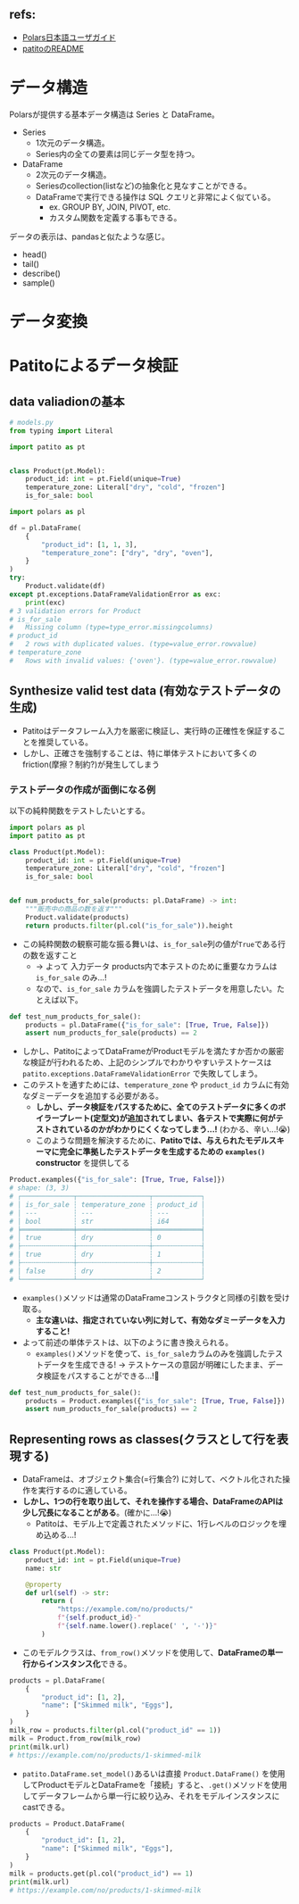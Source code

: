 ## refs:

- [Polars日本語ユーザガイド](https://polars-ja.github.io/docs-ja/user-guide/getting-started/#polars)
- [patitoのREADME](https://github.com/JakobGM/patito/blob/main/README.md)


# データ構造

Polarsが提供する基本データ構造は Series と DataFrame。

- Series
  - 1次元のデータ構造。
  - Series内の全ての要素は同じデータ型を持つ。
- DataFrame
  - 2次元のデータ構造。
  - Seriesのcollection(listなど)の抽象化と見なすことができる。
  - DataFrameで実行できる操作は SQL クエリと非常によく似ている。
    - ex. GROUP BY, JOIN, PIVOT, etc.
    - カスタム関数を定義する事もできる。

データの表示は、pandasと似たような感じ。

- head()
- tail()
- describe()
- sample()

# データ変換


# Patitoによるデータ検証

## data valiadionの基本

```python
# models.py
from typing import Literal

import patito as pt


class Product(pt.Model):
    product_id: int = pt.Field(unique=True)
    temperature_zone: Literal["dry", "cold", "frozen"]
    is_for_sale: bool
```

```python
import polars as pl

df = pl.DataFrame(
    {
        "product_id": [1, 1, 3],
        "temperature_zone": ["dry", "dry", "oven"],
    }
)
try:
    Product.validate(df)
except pt.exceptions.DataFrameValidationError as exc:
    print(exc)
# 3 validation errors for Product
# is_for_sale
#   Missing column (type=type_error.missingcolumns)
# product_id
#   2 rows with duplicated values. (type=value_error.rowvalue)
# temperature_zone
#   Rows with invalid values: {'oven'}. (type=value_error.rowvalue)
```

## Synthesize valid test data (有効なテストデータの生成)

- Patitoはデータフレーム入力を厳密に検証し、実行時の正確性を保証することを推奨している。
- しかし、正確さを強制することは、特に単体テストにおいて多くのfriction(摩擦？制約?)が発生してしまう

### テストデータの作成が面倒になる例

以下の純粋関数をテストしたいとする。

```python
import polars as pl
import patito as pt

class Product(pt.Model):
    product_id: int = pt.Field(unique=True)
    temperature_zone: Literal["dry", "cold", "frozen"]
    is_for_sale: bool


def num_products_for_sale(products: pl.DataFrame) -> int:
    """販売中の商品の数を返す""" 
    Product.validate(products)
    return products.filter(pl.col("is_for_sale")).height
```

- この純粋関数の観察可能な振る舞いは、`is_for_sale`列の値が`True`である行の数を返すこと
  - -> よって 入力データ products内で本テストのために重要なカラムは `is_for_sale` のみ...! 
  - なので、`is_for_sale` カラムを強調したテストデータを用意したい。たとえば以下。

```python
def test_num_products_for_sale():
    products = pl.DataFrame({"is_for_sale": [True, True, False]})
    assert num_products_for_sale(products) == 2
```

- しかし、PatitoによってDataFrameがProductモデルを満たすか否かの厳密な検証が行われるため、上記のシンプルでわかりやすいテストケースは `patito.exceptions.DataFrameValidationError` で失敗してしまう。
- このテストを通すためには、`temperature_zone` や `product_id` カラムに有効なダミーデータを追加する必要がある。
  - **しかし、データ検証をパスするために、全てのテストデータに多くのボイラープレート(定型文)が追加されてしまい、各テストで実際に何がテストされているのかがわかりにくくなってしまう...!** (わかる、辛い...!:sob:)
  - このような問題を解決するために、**Patitoでは、与えられたモデルスキーマに完全に準拠したテストデータを生成するための `examples()` constructor** を提供してる

```python
Product.examples({"is_for_sale": [True, True, False]})
# shape: (3, 3)
# ┌─────────────┬──────────────────┬────────────┐
# │ is_for_sale ┆ temperature_zone ┆ product_id │
# │ ---         ┆ ---              ┆ ---        │
# │ bool        ┆ str              ┆ i64        │
# ╞═════════════╪══════════════════╪════════════╡
# │ true        ┆ dry              ┆ 0          │
# ├╌╌╌╌╌╌╌╌╌╌╌╌╌┼╌╌╌╌╌╌╌╌╌╌╌╌╌╌╌╌╌╌┼╌╌╌╌╌╌╌╌╌╌╌╌┤
# │ true        ┆ dry              ┆ 1          │
# ├╌╌╌╌╌╌╌╌╌╌╌╌╌┼╌╌╌╌╌╌╌╌╌╌╌╌╌╌╌╌╌╌┼╌╌╌╌╌╌╌╌╌╌╌╌┤
# │ false       ┆ dry              ┆ 2          │
# └─────────────┴──────────────────┴────────────┘
```

- `examples()`メソッドは通常のDataFrameコンストラクタと同様の引数を受け取る。
  - **主な違いは、指定されていない列に対して、有効なダミーデータを入力すること!**
- よって前述の単体テストは、以下のように書き換えられる。
  - `examples()`メソッドを使って、`is_for_sale`カラムのみを強調したテストデータを生成できる! -> テストケースの意図が明確にしたまま、データ検証をパスすることができる...!:thinking:

```python
def test_num_products_for_sale():
    products = Product.examples({"is_for_sale": [True, True, False]})
    assert num_products_for_sale(products) == 2
```

## Representing rows as classes(クラスとして行を表現する)

- DataFrameは、オブジェクト集合(=行集合?) に対して、ベクトル化された操作を実行するのに適している。
- **しかし、1つの行を取り出して、それを操作する場合、DataFrameのAPIは少し冗長になることがある**。(確かに...!:sob:)
  - Patitoは、モデル上で定義されたメソッドに、1行レベルのロジックを埋め込める...!

```python
class Product(pt.Model):
    product_id: int = pt.Field(unique=True)
    name: str

    @property
    def url(self) -> str:
        return (
            "https://example.com/no/products/"
            f"{self.product_id}-"
            f"{self.name.lower().replace(' ', '-')}"
        )
```

- このモデルクラスは、`from_row()`メソッドを使用して、**DataFrameの単一行からインスタンス化**できる。

```python
products = pl.DataFrame(
    {
        "product_id": [1, 2],
        "name": ["Skimmed milk", "Eggs"],
    }
)
milk_row = products.filter(pl.col("product_id" == 1))
milk = Product.from_row(milk_row)
print(milk.url)
# https://example.com/no/products/1-skimmed-milk
```

- `patito.DataFrame.set_model()`あるいは直接 `Product.DataFrame()` を使用してProductモデルとDataFrameを「接続」すると、`.get()`メソッドを使用してデータフレームから単一行に絞り込み、それをモデルインスタンスにcastできる。

```python
products = Product.DataFrame(
    {
        "product_id": [1, 2],
        "name": ["Skimmed milk", "Eggs"],
    }
)
milk = products.get(pl.col("product_id") == 1)
print(milk.url)
# https://example.com/no/products/1-skimmed-milk
```
